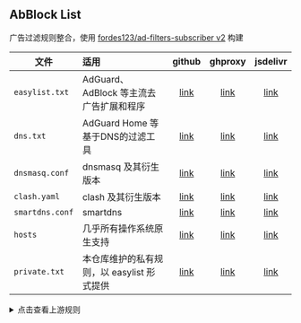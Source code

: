 ## AbBlock List

广告过滤规则整合，使用 [fordes123/ad-filters-subscriber v2](https://github.com/fordes123/ad-filters-subscriber/tree/v2)
构建

| 文件              | 适用                          |        github        |         ghproxy          |         jsdelivr          |
|-----------------|:----------------------------|:--------------------:|:------------------------:|:-------------------------:|
| `easylist.txt`  | AdGuard、AdBlock 等主流去广告扩展和程序 | [link][easylist-raw] | [link][easylist-ghproxy] | [link][easylist-jsdelivr] |
| `dns.txt`       | AdGuard Home 等基于DNS的过滤工具    |   [link][dns-raw]    |   [link][dns-ghproxy]    |   [link][dns-jsdelivr]    |
| `dnsmasq.conf`  | dnsmasq 及其衍生版本              | [link][dnsmasq-raw]  | [link][dnsmasq-ghproxy]  | [link][dnsmasq-jsdelivr]  |
| `clash.yaml`    | clash 及其衍生版本                |  [link][clash-raw]   |  [link][clash-ghproxy]   |  [link][clash-jsdelivr]   |
| `smartdns.conf` | smartdns                    | [link][smartdns-raw] | [link][smartdns-ghproxy] | [link][smartdns-jsdelivr] |
| `hosts`         | 几乎所有操作系统原生支持                |  [link][hosts-raw]   |  [link][hosts-ghproxy]   |  [link][hosts-jsdelivr]   |
| `private.txt`   | 本仓库维护的私有规则，以 easylist 形式提供  | [link][private-raw]  | [link][private-ghproxy]  | [link][private-jsdelivr]  |

[easylist-raw]: https://raw.githubusercontent.com/xndeye/adblock_list/beta/rule/easylist.txt

[easylist-ghproxy]: https://ghproxy.net/https://raw.githubusercontent.com/xndeye/adblock_list/beta/rule/easylist.txt

[easylist-jsdelivr]: https://gcore.jsdelivr.net/gh/xndeye/adblock_list@beta/rule/easylist.txt

[dns-raw]: https://raw.githubusercontent.com/xndeye/adblock_list/beta/rule/dns.txt

[dns-ghproxy]: https://ghproxy.net/https://raw.githubusercontent.com/xndeye/adblock_list/beta/rule/dns.txt

[dns-jsdelivr]: https://gcore.jsdelivr.net/gh/xndeye/adblock_list@beta/rule/dns.txt

[dnsmasq-raw]: https://raw.githubusercontent.com/xndeye/adblock_list/beta/rule/dnsmasq.conf

[dnsmasq-ghproxy]: https://ghproxy.net/https://raw.githubusercontent.com/xndeye/adblock_list/beta/rule/dnsmasq.conf

[dnsmasq-jsdelivr]: https://gcore.jsdelivr.net/gh/xndeye/adblock_list@beta/rule/dnsmasq.conf

[clash-raw]: https://raw.githubusercontent.com/xndeye/adblock_list/beta/rule/clash.yaml

[clash-ghproxy]: https://ghproxy.net/https://raw.githubusercontent.com/xndeye/adblock_list/beta/rule/clash.yaml

[clash-jsdelivr]: https://gcore.jsdelivr.net/gh/xndeye/adblock_list@beta/rule/clash.yaml

[smartdns-raw]: https://raw.githubusercontent.com/xndeye/adblock_list/beta/rule/smartdns.conf

[smartdns-ghproxy]: https://ghproxy.net/https://raw.githubusercontent.com/xndeye/adblock_list/beta/rule/smartdns.conf

[smartdns-jsdelivr]: https://gcore.jsdelivr.net/gh/xndeye/adblock_list@beta/rule/smartdns.conf

[hosts-raw]: https://raw.githubusercontent.com/xndeye/adblock_list/beta/rule/hosts

[hosts-ghproxy]: https://ghproxy.net/https://raw.githubusercontent.com/xndeye/adblock_list/beta/rule/hosts

[hosts-jsdelivr]: https://gcore.jsdelivr.net/gh/xndeye/adblock_list@beta/rule/hosts

[private-raw]: https://raw.githubusercontent.com/xndeye/adblock_list/beta/rule/private.txt

[private-ghproxy]: https://ghproxy.net/https://raw.githubusercontent.com/xndeye/adblock_list/beta/rule/private.txt

[private-jsdelivr]: https://gcore.jsdelivr.net/gh/xndeye/adblock_list@beta/rule/private.txt

<details>
<summary>点击查看上游规则</summary>
<ul>
    <li><a href="https://raw.githubusercontent.com/AdguardTeam/FiltersRegistry/master/filters/filter_2_Base/filter.txt">AdGuard 基础过滤器</a></li>
    <li><a href="https://raw.githubusercontent.com/AdguardTeam/FiltersRegistry/master/filters/filter_11_Mobile/filter.txt">AdGuard 移动广告过滤器</a></li>
    <li><a href="https://adguard.com/kb/zh-CN/general/ad-filtering/adguard-filters/">AdGuard 防跟踪保护过滤器</a></li>
    <li><a href="https://raw.githubusercontent.com/AdguardTeam/FiltersRegistry/master/filters/filter_17_TrackParam/filter.txt">AdGuard URL跟踪过滤器</a></li>
    <li><a href="https://raw.githubusercontent.com/AdguardTeam/FiltersRegistry/master/filters/filter_14_Annoyances/filter.txt">AdGuard 恼人广告过滤器</a></li>
    <li><a href="https://raw.githubusercontent.com/AdguardTeam/FiltersRegistry/master/filters/filter_10_Useful/filter.txt">AdGuard 解除搜索广告和自我推销过滤器</a></li>
    <li><a href="https://raw.githubusercontent.com/AdguardTeam/FiltersRegistry/master/filters/filter_224_Chinese/filter.txt">AdGuard 中文过滤器</a></li>
    <li><a href="https://github.com/jdlingyu/ad-wars">ad-wars</a></li>
    <li><a href="https://github.com/TG-Twilight/AWAvenue-Adblock-Rule">AWAvenue-Adblock-Rule</a></li>
    <li><a href="https://raw.githubusercontent.com/Noyllopa/NoAppDownload/master/NoAppDownload.txt">NoAppDownload</a></li>
    <li><a href="https://github.com/Cats-Team/AdRules">Cats-Team/AdRules AdBlock List Lite</a></li>
    <li><a href="https://github.com/badmojr/1Hosts">1Hosts (Lite)</a></li>
    <li><a href="https://github.com/hagezi/dns-blocklists">hagezi/dns-blocklists normal</a></li>
    <li><a href="https://github.com/xndeye/web-ad-rule">xndeye/web-ad-rule</a></li>
</ul>
</details>